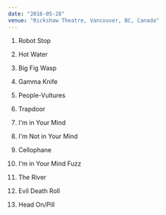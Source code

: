 ```yaml
---
date: "2016-05-28"
venue: "Rickshaw Theatre, Vancouver, BC, Canada"
---
```


 1. Robot Stop

 2. Hot Water

 3. Big Fig Wasp

 4. Gamma Knife

 5. People-Vultures

 6. Trapdoor

 7. I'm in Your Mind

 8. I'm Not in Your Mind

 9. Cellophane

10. I'm in Your Mind Fuzz

11. The River

12. Evil Death Roll

13. Head On/Pill


